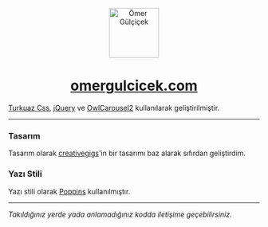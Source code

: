 <p align="center">
<img src="https://omergulcicek.com/img/omergulcicek.png" alt="Ömer Gülçiçek" height="100">
</p>

<a href="https://omergulcicek.com/" target="_blank"><h1 align="center">omergulcicek.com</h1></a>

<a href="https://turkuazcss.com/" target="_blank">Turkuaz Css</a>, <a href="https://jquery.com/" target="_blank">jQuery</a>  ve <a href="https://owlcarousel2.github.io/OwlCarousel2/" target="_blank">OwlCarousel2</a> kullanılarak geliştirilmiştir.

---

### Tasarım

Tasarım olarak <a href="https://creativegigs.net/">creativegigs</a>'in bir tasarımı baz alarak sıfırdan geliştirdim.

### Yazı Stili

Yazı stili olarak <a href="https://fonts.google.com/specimen/Poppins">Poppins</a> kullanılmıştır.

---

<i>Takıldığınız yerde yada anlamadığınız kodda iletişime geçebilirsiniz.</i>
